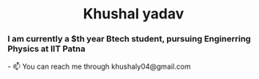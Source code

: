 <h1 align="center">Khushal yadav</h1>
<h3>I am currently a $th year Btech student, pursuing Enginerring Physics at IIT Patna</h3>
- 📫 You can reach me through khushaly04@gmail.com

<!---
yadavKhushal-04/yadavKhushal-04 is a ✨ special ✨ repository because its `README.md` (this file) appears on your GitHub profile.
You can click the Preview link to take a look at your changes.
--->
